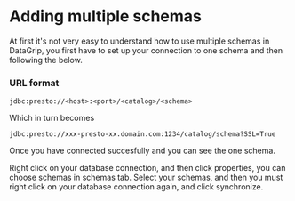 # Adding multiple schemas

At first it's not very easy to understand how to use multiple schemas in DataGrip, you first have to set up your connection to one schema and then following the below.

### URL format
```
jdbc:presto://<host>:<port>/<catalog>/<schema>
```

Which in turn becomes

```
jdbc:presto://xxx-presto-xx.domain.com:1234/catalog/schema?SSL=True
```

Once you have connected succesfully and you can see the one schema.

Right click on your database connection, and then click properties, you can choose schemas in schemas tab. Select your schemas, and then you must right click on your database connection again, and click synchronize.